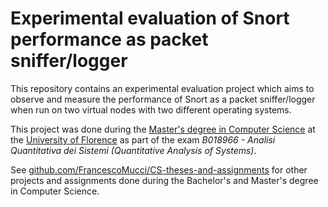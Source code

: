 # Experimental evaluation of Snort performance as packet sniffer/logger

This repository contains an experimental evaluation project which aims to observe and measure the performance of Snort as a packet sniffer/logger when run on two virtual nodes with two different operating systems.

This project was done during the [Master's degree in Computer Science](https://www.informaticamagistrale.unifi.it/) at the [University of Florence](https://www.unifi.it/) as part of the exam *B018966 - Analisi Quantitativa dei Sistemi (Quantitative Analysis of Systems)*.

See [github.com/FrancescoMucci/CS-theses-and-assignments](https://github.com/FrancescoMucci/CS-theses-and-assignments) for other projects and assignments done during the Bachelor's and Master's degree in Computer Science.
